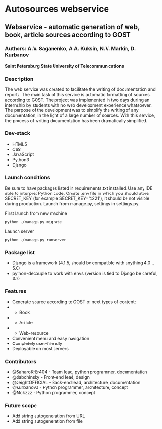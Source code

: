 
# Autosources webservice

## Webservice - automatic generation of web, book, article sources according to GOST

### Authors: A.V. Saganenko, A.A. Kuksin, N.V. Markin, D. Kurbanov

#### Saint Petersburg State University of Telecommunications

### Description

The web service was created to facilitate the writing of documentation and reports. The main task of this service is automatic formatting of sources according to GOST. The project was implemented in two days during an internship by students with no web development experience whatsoever. The purpose of the development was to simplify the writing of any documentation, in the light of a large number of sources. With this service, the process of writing documentation has been dramatically simplified.

### Dev-stack

* HTML5
* CSS
* JavaScript
* Python3
* Django

### Launch conditions

Be sure to have packages listed in requirements.txt installed. Use any IDE able to interpret Python code. Create .env file in which you should store SECRET_KEY (for example SECRET_KEY='4221'), it should be not visible during production. Launch from manage.py, settings in settings.py.

First launch from new machine

``` python3
python ./manage.py migrate
```

Launch server

``` python3
python ./manage.py runserver
```

### Package list

* Django is a framework (4.1.5, should be compatible with anything 4.0 .. 5.0)
* python-decouple to work with envs (version is tied to Django be careful, 3.7)

### Features

* Generate source according to GOST of next types of content:
*  * Book
*  * Article
*  * Web-resource
*  Convenient menu and easy navigation
*  Completely user-friendly
*  Deployable on most servers

### Contributors

* @SaharoK-Er404 - Team lead, python programmer, documentation
* @dabchinsky - Front-end lead, design
* @zeightOFFICIAL - Back-end lead, architecture, documentation
* @Kurbanov0 - Python programmer, architecture, concept
* @Mckzzz - Python programmer, concept

### Future scope

- Add string autogeneration from URL
- Add string autogeneration from file
